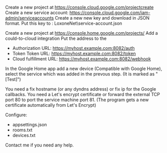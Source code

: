 Create a new project at https://console.cloud.google.com/projectcreate
Create a new service account: https://console.cloud.google.com/iam-admin/serviceaccounts
Create a new new key and download in JSON format.
Put this key to : LoxoneNet\service-account.json

Create a new project at https://console.home.google.com/projects/
Add a could-to-cloud integration
Put the address to the 
- Authorization URL: https://myhost.example.com:8082/auth
- Token Token URL: https://myhost.example.com:8082/token
- Cloud fulfillment URL: https://myhost.example.com:8082/webhook

In the Google Home app add a new device (Compatible with Google Home), select the service which was added in the prevous step. (It is marked as "[Test]")

You need a fix hostname (or any dyndns address) or fix ip for the Google callbacks.
You need a Let's encrypt certificate or forward the external TCP port 80 to port the service machine port 81. (The program gets a new certificate automatically from Let's Encrypt)

Configure:
- appsettings.json
- rooms.txt
- devices.txt

Contact me if you need any help.